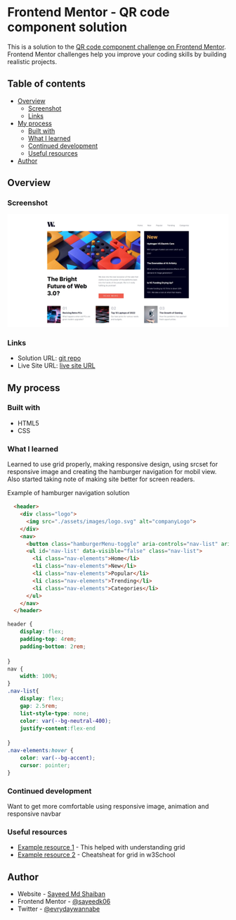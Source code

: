 # Frontend Mentor - QR code component solution

This is a solution to the [QR code component challenge on Frontend Mentor](https://www.frontendmentor.io/challenges/qr-code-component-iux_sIO_H). Frontend Mentor challenges help you improve your coding skills by building realistic projects.

## Table of contents

- [Overview](#overview)
  - [Screenshot](#screenshot)
  - [Links](#links)
- [My process](#my-process)
  - [Built with](#built-with)
  - [What I learned](#what-i-learned)
  - [Continued development](#continued-development)
  - [Useful resources](#useful-resources)
- [Author](#author)


## Overview

### Screenshot

![Solution preview of the QR code component challenge](./assets/solution.jpeg)


### Links

- Solution URL: [git repo](https://github.com/sayeedk06/FM-newsHomepageMain)
- Live Site URL: [live site URL](https://sayeedk06.github.io/FM-newsHomepageMain/)

## My process

### Built with

- HTML5
- CSS

### What I learned

Learned to use grid properly, making responsive design, using srcset for responsive image and creating the hamburger navigation for mobil view. Also started taking note of making site better for screen readers.

Example of hamburger navigation solution
```html
  <header>
    <div class="logo">
      <img src="./assets/images/logo.svg" alt="companyLogo">
    </div>
    <nav>
      <button class="hamburgerMenu-toggle" aria-controls="nav-list" aria-expanded="false"><span class="sr-only">menu</span></button>
      <ul id='nav-list' data-visible="false" class="nav-list">
        <li class="nav-elements">Home</li>
        <li class="nav-elements">New</li>
        <li class="nav-elements">Popular</li>
        <li class="nav-elements">Trending</li>
        <li class="nav-elements">Categories</li>
      </ul>
    </nav>
  </header>
```

```css
header {
    display: flex;
    padding-top: 4rem;
    padding-bottom: 2rem;

}
nav {
    width: 100%;
}
.nav-list{
    display: flex;
    gap: 2.5rem;
    list-style-type: none;
    color: var(--bg-neutral-400);
    justify-content:flex-end
    
}
.nav-elements:hover {
    color: var(--bg-accent);
    cursor: pointer;
}
```


### Continued development

Want to get more comfortable using responsive image, animation and responsive navbar

### Useful resources

- [Example resource 1](https://www.youtube.com/watch?v=rg7Fvvl3taU&t=1344s) - This helped with understanding grid
- [Example resource 2](https://www.w3schools.com/css/css_grid.asp) - Cheatsheat for grid in w3School

## Author

- Website - [Sayeed Md Shaiban](https://sayeedshaiban.fyi/)
- Frontend Mentor - [@sayeedk06](https://www.frontendmentor.io/profile/sayeedk06)
- Twitter - [@evrydaywannabe](https://twitter.com/evrydaywannabe)


